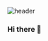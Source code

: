 ![header](https://capsule-render.vercel.app/api?type=venom&color=auto&height=300&section=header&text=capsule%20render&fontSize=90)

### Hi there 👋


<!--
**ohzard/ohzard** is a ✨ _special_ ✨ repository because its `README.md` (this file) appears on your GitHub profile.

Here are some ideas to get you started:

- 🔭 I’m currently working on ...
- 🌱 I’m currently learning ...
- 👯 I’m looking to collaborate on ...
- 🤔 I’m looking for help with ...
- 💬 Ask me about ...
- 📫 How to reach me: ...
- 😄 Pronouns: ...
- ⚡ Fun fact: ...
-->
